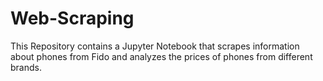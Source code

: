 # Web-Scraping
This Repository contains a Jupyter Notebook that scrapes information about phones from Fido and analyzes the prices of phones from different brands.
